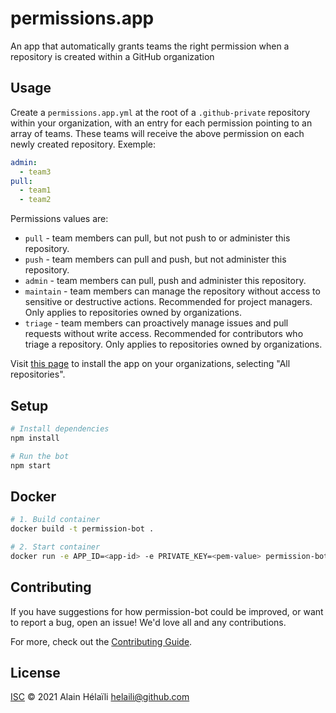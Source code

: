 # permissions.app

An app that automatically grants teams the right permission when a repository is created within a GitHub organization

## Usage

Create a `permissions.app.yml` at the root of a `.github-private` repository within your organization, with an entry for each permission pointing to an array of teams. These teams will receive the above permission on each newly created repository. 
Exemple: 

```yaml
admin: 
  - team3
pull: 
  - team1
  - team2
```

Permissions values are: 
- `pull` - team members can pull, but not push to or administer this repository.
- `push` - team members can pull and push, but not administer this repository.
- `admin` - team members can pull, push and administer this repository.
- `maintain` - team members can manage the repository without access to sensitive or destructive actions. Recommended for project managers. Only applies to repositories owned by organizations.
- `triage` - team members can proactively manage issues and pull requests without write access. Recommended for contributors who triage a repository. Only applies to repositories owned by organizations.

Visit [this page](https://github.com/apps/permissions-app) to install the app on your organizations, selecting "All repositories".

## Setup

```sh
# Install dependencies
npm install

# Run the bot
npm start
```

## Docker

```sh
# 1. Build container
docker build -t permission-bot .

# 2. Start container
docker run -e APP_ID=<app-id> -e PRIVATE_KEY=<pem-value> permission-bot
```

## Contributing

If you have suggestions for how permission-bot could be improved, or want to report a bug, open an issue! We'd love all and any contributions.

For more, check out the [Contributing Guide](CONTRIBUTING.md).

## License

[ISC](LICENSE) © 2021 Alain Hélaïli <helaili@github.com>
